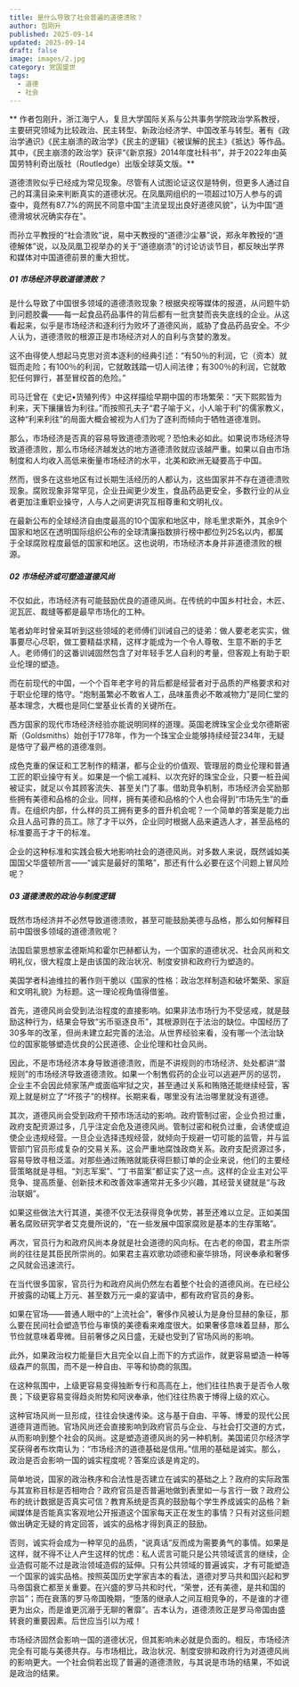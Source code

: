 ```yaml
---
title: 是什么导致了社会普遍的道德溃败？
author: 包刚升
published: 2025-09-14
updated: 2025-09-14
draft: false
image: images/2.jpg
category: 党国盛世
tags:
  - 道德
  - 社会
---
```

  **  作者包刚升，浙江海宁人，复旦大学国际关系与公共事务学院政治学系教授，主要研究领域为比较政治、民主转型、新政治经济学、中国改革与转型。著有《政治学通识》《民主崩溃的政治学》《民主的逻辑》《被误解的民主》《抵达》等作品。其中，《民主崩溃的政治学》获评“《新京报》2014年度社科书”，并于2022年由英国劳特利奇出版社（Routledge）出版全球英文版。**


道德溃败似乎已经成为常见现象。尽管有人试图论证这仅是特例，但更多人通过自己的耳濡目染来判断真实的道德状况。在凤凰网组织的一项超过10万人参与的调查中，竟然有87.7%的网民不同意中国“主流呈现出良好道德风貌”，认为中国“道德滑坡状况确实存在”。

而孙立平教授的“社会溃败”说，易中天教授的“道德沙尘暴”说，郑永年教授的“道德解体”说，以及凤凰卫视举办的关于“道德崩溃”的讨论访谈节目，都反映出学界和媒体对中国道德前景的重大担忧。

##### 01 市场经济导致道德溃败？

是什么导致了中国很多领域的道德溃败现象？根据央视等媒体的报道，从问题牛奶到问题胶囊——每一起食品药品事件的背后都有一批贪婪而丧失底线的企业。从这看起来，似乎是市场经济和逐利行为败坏了道德风尚，威胁了食品药品安全。不少人认为，道德溃败的根源正是市场经济对人的自利与贪婪的激发。

这不由得使人想起马克思对资本逐利的经典引述：“有50％的利润，它（资本）就铤而走险；有100％的利润，它就敢践踏一切人间法律；有300％的利润，它就敢犯任何罪行，甚至冒绞首的危险。”

司马迁曾在《史记•货殖列传》中这样描绘早期中国的市场繁荣：“天下熙熙皆为利来，天下攘攘皆为利往。”而按照孔夫子“君子喻于义，小人喻于利”的儒家教义，这种“利来利往”的局面大概会被视为人们为了逐利而倾向于牺牲道德准则。

那么，市场经济是否真的容易导致道德溃败呢？恐怕未必如此。如果说市场经济导致道德溃败，那么市场经济越发达的地方道德溃败就应该越严重。如果以自由市场制度和人均收入高低来衡量市场经济的水平，北美和欧洲无疑要高于中国。

然而，很多在这些地区有过长期生活经历的人都认为，这些国家并不存在道德溃败现象。腐败现象非常罕见，企业丑闻更少发生，食品药品更安全，多数行业的从业者更加注重职业操守，人与人之间更讲究互相尊重和文明礼仪。

在最新公布的全球经济自由度最高的10个国家和地区中，除毛里求斯外，其余9个国家和地区在透明国际组织公布的全球清廉指数排行榜中都位列25名以内，都属于全球腐败程度最低的国家和地区。这也说明，市场经济本身并非道德溃败的根源。

##### 02 市场经济或可塑造道德风尚

不仅如此，市场经济有可能鼓励优良的道德风尚。在传统的中国乡村社会，木匠、泥瓦匠、裁缝等都是最早市场化的工种。

笔者幼年时曾亲耳听到这些领域的老师傅们训诫自己的徒弟：做人要老老实实，做事要尽心尽职，做工要精益求精，这样才能成为一个令人尊敬、生意不断的手艺人。老师傅们的这番训诫固然包含了对年轻手艺人自利的考量，但客观上有助于职业伦理的塑造。

而在前现代的中国，一个个百年老字号的背后都是经营者对于品质的严格要求和对于职业伦理的恪守。“炮制虽繁必不敢省人工，品味虽贵必不敢减物力”是同仁堂的基本理念，大概也是同仁堂基业长青的关键所在。

西方国家的现代市场经济经验亦能说明同样的道理。英国老牌珠宝企业戈尔德斯密斯（Goldsmiths）始创于1778年，作为一个珠宝企业能够持续经营234年，无疑是恪守了最严格的道德准则。

成色克重的保证和工艺制作的精湛，都与企业的价值观、管理层的商业伦理和普通工匠的职业操守有关。如果是一个偷工减料、以次充好的珠宝企业，只要一桩丑闻被证实，就足以令其顾客流失、甚至关门了事。借助竞争机制，市场经济会奖励那些拥有美德和品格的企业。同样，拥有美德和品格的个人也会得到“市场先生”的垂青。在组织内部，什么样的员工拥有更多的晋升机会呢？一个简单的答案是能力出众且人品可靠的员工。除了才干以外，企业同时根据人品来遴选人才，甚至品格的标准要高于才干的标准。

企业的这种标准和实践会极大地影响社会的道德风尚。对多数人来说，既然诚如美国国父华盛顿所言——“诚实是最好的策略”，那还有什么必要在这个问题上冒风险呢？



##### 03 道德溃败的政治与制度逻辑

既然市场经济并不必然导致道德溃败，甚至可能鼓励美德与品格，那么如何解释目前中国很多领域的道德溃败呢？

法国启蒙思想家孟德斯鸠和霍尔巴赫都认为，一个国家的道德状况、社会风尚和文明礼仪，很大程度上是由该国的政治状况、制度安排和政府行为塑造的。

美国学者科迪维拉的著作则干脆以《国家的性格：政治怎样制造和破坏繁荣、家庭和文明礼貌》为标题。这一理论视角值得借鉴。

首先，道德风尚会受到法治程度的直接影响。如果非法市场行为不受惩戒，就是鼓励这种行为，结果会导致“劣币驱逐良币”，其根源则在于法治的缺位。中国经历了30多年的改革，但尚未建立起完善的法治。从世界经验来看，没有哪一个法治缺位的国家能够塑造优良的公民道德、企业伦理和社会风尚。

因此，不是市场经济本身导致道德溃败，而是不讲规则的市场经济、处处都讲“潜规则”的市场经济导致道德溃败。如果一个制售假药的企业可以逃避严厉的惩罚，企业主不会因此倾家荡产或面临牢狱之灾，甚至通过关系和贿赂还能继续经营，客观上就是树立了“坏孩子”的榜样。长期来看，哪里没有法治哪里就没有道德。

其次，道德风尚会受到政府干预市场活动的影响。政府管制过密，企业负担过重，政府支配资源过多，几乎注定会危及道德风尚。管制过密和税负过重，会诱使或迫使企业违规经营。一旦企业选择违规经营，就倾向于规避一切可能的监管，并与监管部门官员形成复杂的交易关系。这会严重地腐蚀政商关系。政府支配资源过多，容易导致寻租泛滥。对那些通过贿赂就能获得巨额订单的企业来说，他们的主要经营策略就是寻租。“刘志军案”、“丁书苗案”都证实了这一点。这样的企业主对公平竞争、提高质量、创新技术和改善效率通常并无多少兴趣，其经营关键就是“与政治联姻”。

如果这些做法大行其道，美德不仅无法获得竞争优势，甚至还难以立足。正如美国著名腐败研究学者艾克曼所说的，“在一些发展中国家腐败是基本的生存策略”。

再次，官员行为和政府风尚本身就是社会道德的风向标。在古老的帝国，君主所崇尚的往往是其臣民所崇尚的。如果君主喜欢歌功颂德和豪华排场，阿谀奉承和奢侈之风就会迅速流行。

在当代很多国家，官员行为和政府风尚仍然左右着整个社会的道德风尚。在已经公开披露的动辄上万元、甚至数万元一桌的宴请中，都有政府官员的身影。

如果在官场——普通人眼中的“上流社会”，奢侈作风被认为是身份显赫的象征，那么要在民间社会塑造节俭与审慎的美德看来难度很大。如果奢侈意味着显赫，那么节俭就意味着卑微。目前奢侈之风日盛，无疑也受到了官场风尚的影响。

此外，如果政治权力能量巨大且完全以自上而下的方式运作，就更容易塑造一种等级森严的氛围，而不是一种自由、平等和协商的氛围。

在这种氛围中，上级更容易变得独断专行和高高在上，他们往往热衷于是否令人敬畏；下级更容易变得趋炎附势和阿谀奉承，他们往往热衷于博得上级的欢心。

这种官场风尚一旦形成，往往会快速传染。这与基于自由、平等、博爱的现代公民道德背道而驰。官场风尚还会直接影响到政府官员与企业、与社会打交道的方式，从而影响到整个社会的风尚。这是塑造道德风尚的另一种机制。美国诺贝尔经济学奖获得者布坎南认为：“市场经济的道德基础是信用。”信用的基础是诚实。那么，政治是否会影响一国的诚实程度呢？答案应该是肯定的。

简单地说，国家的政治秩序和合法性是否建立在诚实的基础之上？政府的实际政策与其宣称目标是否相吻合？政府官员是否普遍地做到表里如一与言行一致？政府公布的统计数据是否真实可信？教育系统是否真的鼓励每个学生养成诚实的品格？新闻媒体是否能真实客观地公开报道这个国家每天正在发生的事情？只有对这些问题做出确定无疑的肯定回答，诚实的品格才得到真正的鼓励。

否则，诚实将会成为一种罕见的品质，“说真话”反而成为需要勇气的事情。如果是这样，就不得不让人产生这样的忧虑：私人谎言可能只是公共领域谎言的继续，企业造假可能不过是政治领域造假的延伸。只有公共领域的普遍诚实，才有可能塑造一个国家的诚实品格。按照英国历史学家吉本的看法，道德对罗马共和国兴起和罗马帝国衰亡都至关重要。在兴盛的罗马共和时代，“荣誉，还有美德，是共和国的宗旨”；而在衰落的罗马帝国晚期，“堕落的继承人之间互相竞争的，不是谁的才德更为出众，而是谁更沉溺于无聊的奢靡”。吉本认为，道德溃败正是罗马帝国由盛转衰的重要因素。后世应当引以为戒！

市场经济固然会影响一国的道德状况，但其影响未必就是负面的。相反，市场经济完全有可能与美德共存。与市场相比，政治状况、制度安排和政府行为对道德风尚的影响更大。一个社会倘若出现了普遍的道德溃败，与其说是市场的结果，不如说是政治的结果。
